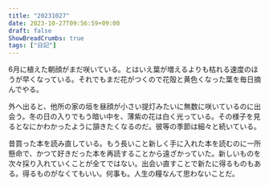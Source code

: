 ```yaml
---
title: "20231027"
date: 2023-10-27T09:56:59+09:00
draft: false
ShowBreadCrumbs: true
tags: ["日記"]
---
```


6月に植えた朝顔がまだ咲いている。とはいえ葉が増えるよりも枯れる速度のほうが早くなっている。それでもまだ花がつくので花殻と黄色くなった葉を毎日摘んでやる。

外へ出ると、他所の家の垣を昼顔が小さい提灯みたいに無数に咲いているのに出会う。冬の日の入りでもう暗い中を、薄紫の花は白く光っている。その様子を見るとなにかわかったように頷きたくなるのだ。彼等の季節は細々と続いている。

昔買った本を読み直している。もう長いこと新しく手に入れた本を読むのに一所懸命で、かつて好きだった本を再読することから遠ざかっていた。新しいものを次々採り入れていくことが全てではない。出会い直すことで新たに得るものもある。得るものがなくてもいい。何事も。人生の糧なんて思わないことだ。

